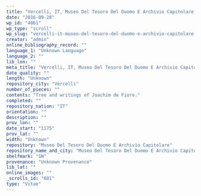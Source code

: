 ```yaml
---
title: "Vercelli, IT, Museo Del Tesoro Del Duomo E Archivio Capitolare, SN 4"
date: "2016-09-28"
wp_id: "4861"
wp_type: "scroll"
wp_slug: "vercelli-it-museo-del-tesoro-del-duomo-e-archivio-capitolare-sn-4"
creator: "admin"
online_bibliography_record: ""
language_1: "Unknown Language"
language_2: ""
lib_lon: ""
meta_title: "Vercelli, IT, Museo Del Tesoro Del Duomo E Archivio Capitolare, SN 4"
date_quality: ""
length: "Unknown"
repository_city: "Vercelli"
number_of_pieces: ""
contents: "Tree and writings of Joachim de Fiore."
completed: ""
repository_nation: "IT"
orientation: ""
description: ""
prov_lon: ""
date_start: "1175"
prov_lat: ""
width: "Unknown"
repository: "Museo Del Tesoro Del Duomo E Archivio Capitolare"
repository_name_and_city: "Museo Del Tesoro Del Duomo E Archivio Capitolare, Vercelli IT"
shelfmark: "SN"
provenance: "Unknown Provenance"
lib_lat: ""
online_images: ""
_scrolls_id: "681"
type: "Vitae"
---
```



